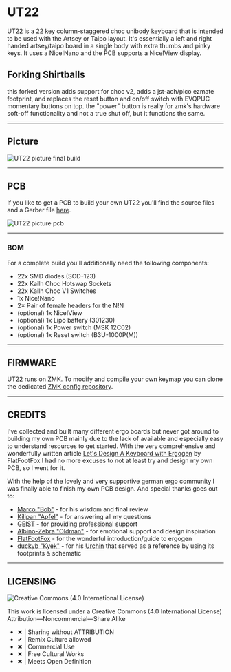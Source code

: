# UT22

UT22 is a 22 key column-staggered choc unibody keyboard that is intended to be used with the Artsey or Taipo layout. It's essentially a left and right handed artsey/taipo board in a single body with extra thumbs and pinky keys. It uses a Nice!Nano and the PCB supports a Nice!View display. 

## Forking Shirtballs
this forked version adds support for choc v2, adds a jst-ach/pico ezmate footprint, and replaces the reset button and on/off switch with EVQPUC momentary buttons on top. the "power" button is really for zmk's hardware soft-off functionality and not a true shut off, but it functions the same.

***

## Picture

![UT22 picture final build](/images/UT22-Picture.jpg)

***

## PCB

If you like to get a PCB to build your own UT22 you'll find the source files and a Gerber file [here](/PCB/).

![UT22 picture pcb](/images/UT22-PCB.jpg)
***

### BOM

For a complete build you'll additionally need the following components:
- 22x SMD diodes (SOD-123)
- 22x Kailh Choc Hotswap Sockets
- 22x Kailh Choc V1 Switches
- 1x Nice!Nano
- 2× Pair of female headers for the N!N
- (optional) 1x Nice!View
- (optional) 1x Lipo battery (301230)
- (optional) 1x Power switch (MSK 12C02)
- (optional) 1x Reset switch (B3U-1000P(M))

***

## FIRMWARE

UT22 runs on ZMK. To modify and compile your own keymap you can clone the dedicated [ZMK config repository](https://github.com/bubbleology/zmk-config-ut22).

***

## CREDITS

I've collected and built many different ergo boards but never got around to building my own PCB mainly due to the lack of available and especially easy to understand resources to get started. With the very comprehensive and wonderfully written article [Let's Design A Keyboard with Ergogen](https://flatfootfox.com/ergogen-introduction/) by FlatFootFox I had no more excuses to not at least try and design my own PCB, so I went for it.

With the help of the lovely and very supportive german ergo community I was finally able to finish my own PCB design. And special thanks goes out to:

- [Marco "Bob"](https://github.com/GroooveBob) - for his wisdom and final review
- [Kilipan "Apfel"](https://github.com/kilipan) - for answering all my questions
- [GEIST](https://github.com/GEIGEIGEIST) - for providing professional support
- [Albino-Zebra "Oldman"](https://github.com/Albino-Zebra/) - for emotional support and design inspiration
- [FlatFootFox](https://twitter.com/flatfootfox) - for the wonderful introduction/guide to ergogen
- [duckyb "Kyek"](https://github.com/duckyb) - for his [Urchin](https://github.com/duckyb/urchin) that served as a reference by using its footprints & schematic

***

## LICENSING
<picture align="left">
  <img alt="Creative Commons (4.0 International License)" src="https://licensebuttons.net/l/by-nc-sa/4.0/88x31.png">
</picture>

This work is licensed under a
Creative Commons (4.0 International License)
Attribution—Noncommercial—Share Alike

- ✖ | Sharing without ATTRIBUTION
- ✔ | Remix Culture allowed
- ✖ | Commercial Use
- ✖ | Free Cultural Works
- ✖ | Meets Open Definition 
